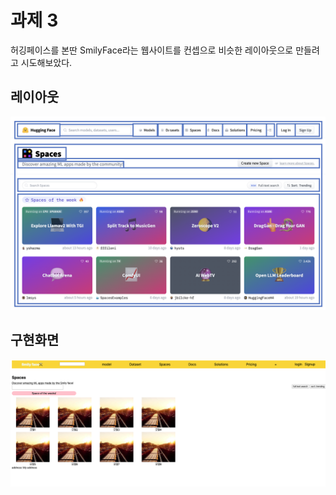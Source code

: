 # 과제 3

허깅페이스를 본딴 SmilyFace라는 웹사이트를 컨셉으로 비슷한 레이아웃으로 만들려고 시도해보았다.

## 레이아웃

![레이아웃](./image/layout.png)

## 구현화면

![구현화면](./image/html_load.png)
